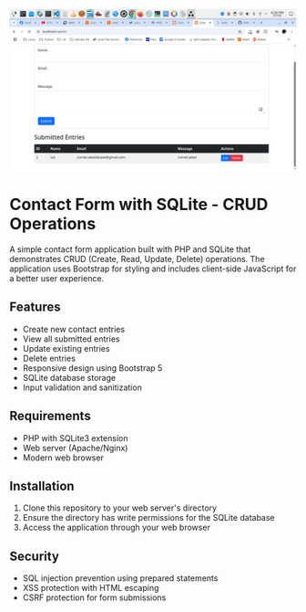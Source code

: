 ![alt text](https://github.com/adavidoaiei/PHP/blob/main/img.png?raw=true)
# Contact Form with SQLite - CRUD Operations

A simple contact form application built with PHP and SQLite that demonstrates CRUD (Create, Read, Update, Delete) operations. The application uses Bootstrap for styling and includes client-side JavaScript for a better user experience.

## Features

- Create new contact entries
- View all submitted entries
- Update existing entries
- Delete entries
- Responsive design using Bootstrap 5
- SQLite database storage
- Input validation and sanitization

## Requirements

- PHP with SQLite3 extension
- Web server (Apache/Nginx)
- Modern web browser

## Installation

1. Clone this repository to your web server's directory
2. Ensure the directory has write permissions for the SQLite database
3. Access the application through your web browser

## Security

- SQL injection prevention using prepared statements
- XSS protection with HTML escaping
- CSRF protection for form submissions